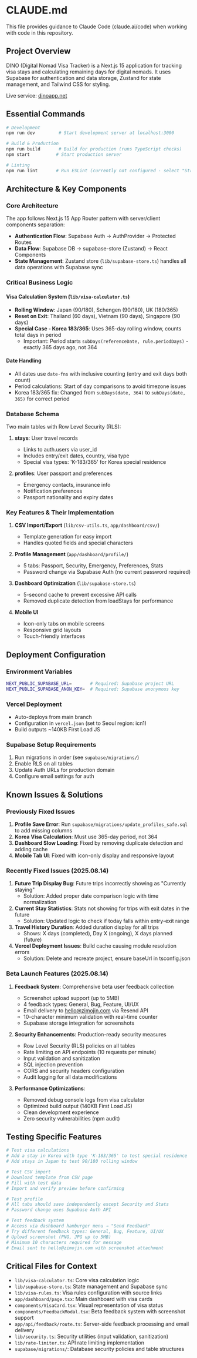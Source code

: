 # CLAUDE.md

This file provides guidance to Claude Code (claude.ai/code) when working with code in this repository.

## Project Overview

DINO (Digital Nomad Visa Tracker) is a Next.js 15 application for tracking visa stays and calculating remaining days for digital nomads. It uses Supabase for authentication and data storage, Zustand for state management, and Tailwind CSS for styling.

Live service: [dinoapp.net](https://dinoapp.net)

## Essential Commands

```bash
# Development
npm run dev         # Start development server at localhost:3000

# Build & Production
npm run build       # Build for production (runs TypeScript checks)
npm start          # Start production server

# Linting
npm run lint       # Run ESLint (currently not configured - select "Strict" when prompted)
```

## Architecture & Key Components

### Core Architecture

The app follows Next.js 15 App Router pattern with server/client components separation:

- **Authentication Flow**: Supabase Auth → AuthProvider → Protected Routes
- **Data Flow**: Supabase DB → supabase-store (Zustand) → React Components
- **State Management**: Zustand store (`lib/supabase-store.ts`) handles all data operations with Supabase sync

### Critical Business Logic

#### Visa Calculation System (`lib/visa-calculator.ts`)
- **Rolling Window**: Japan (90/180), Schengen (90/180), UK (180/365)
- **Reset on Exit**: Thailand (60 days), Vietnam (90 days), Singapore (90 days)
- **Special Case - Korea 183/365**: Uses 365-day rolling window, counts total days in period
  - Important: Period starts `subDays(referenceDate, rule.periodDays)` - exactly 365 days ago, not 364

#### Date Handling
- All dates use `date-fns` with inclusive counting (entry and exit days both count)
- Period calculations: Start of day comparisons to avoid timezone issues
- Korea 183/365 fix: Changed from `subDays(date, 364)` to `subDays(date, 365)` for correct period

### Database Schema

Two main tables with Row Level Security (RLS):

1. **stays**: User travel records
   - Links to auth.users via user_id
   - Includes entry/exit dates, country, visa type
   - Special visa types: 'K-183/365' for Korea special residence

2. **profiles**: User passport and preferences
   - Emergency contacts, insurance info
   - Notification preferences
   - Passport nationality and expiry dates

### Key Features & Their Implementation

1. **CSV Import/Export** (`lib/csv-utils.ts`, `app/dashboard/csv/`)
   - Template generation for easy import
   - Handles quoted fields and special characters

2. **Profile Management** (`app/dashboard/profile/`)
   - 5 tabs: Passport, Security, Emergency, Preferences, Stats
   - Password change via Supabase Auth (no current password required)

3. **Dashboard Optimization** (`lib/supabase-store.ts`)
   - 5-second cache to prevent excessive API calls
   - Removed duplicate detection from loadStays for performance

4. **Mobile UI**
   - Icon-only tabs on mobile screens
   - Responsive grid layouts
   - Touch-friendly interfaces

## Deployment Configuration

### Environment Variables
```bash
NEXT_PUBLIC_SUPABASE_URL=       # Required: Supabase project URL
NEXT_PUBLIC_SUPABASE_ANON_KEY=  # Required: Supabase anonymous key
```

### Vercel Deployment
- Auto-deploys from main branch
- Configuration in `vercel.json` (set to Seoul region: icn1)
- Build outputs ~140KB First Load JS

### Supabase Setup Requirements
1. Run migrations in order (see `supabase/migrations/`)
2. Enable RLS on all tables
3. Update Auth URLs for production domain
4. Configure email settings for auth

## Known Issues & Solutions

### Previously Fixed Issues
1. **Profile Save Error**: Run `supabase/migrations/update_profiles_safe.sql` to add missing columns
2. **Korea Visa Calculation**: Must use 365-day period, not 364
3. **Dashboard Slow Loading**: Fixed by removing duplicate detection and adding cache
4. **Mobile Tab UI**: Fixed with icon-only display and responsive layout

### Recently Fixed Issues (2025.08.14)
1. **Future Trip Display Bug**: Future trips incorrectly showing as "Currently staying"
   - Solution: Added proper date comparison logic with time normalization
2. **Current Stay Statistics**: Stats not showing for trips with exit dates in the future
   - Solution: Updated logic to check if today falls within entry-exit range
3. **Travel History Duration**: Added duration display for all trips
   - Shows: X days (completed), Day X (ongoing), X days planned (future)
4. **Vercel Deployment Issues**: Build cache causing module resolution errors
   - Solution: Delete and recreate project, ensure baseUrl in tsconfig.json

### Beta Launch Features (2025.08.14)
1. **Feedback System**: Comprehensive beta user feedback collection
   - Screenshot upload support (up to 5MB)
   - 4 feedback types: General, Bug, Feature, UI/UX
   - Email delivery to hello@zimojin.com via Resend API
   - 10-character minimum validation with real-time counter
   - Supabase storage integration for screenshots

2. **Security Enhancements**: Production-ready security measures
   - Row Level Security (RLS) policies on all tables
   - Rate limiting on API endpoints (10 requests per minute)
   - Input validation and sanitization
   - SQL injection prevention
   - CORS and security headers configuration
   - Audit logging for all data modifications

3. **Performance Optimizations**:
   - Removed debug console logs from visa calculator
   - Optimized build output (140KB First Load JS)
   - Clean development experience
   - Zero security vulnerabilities (npm audit)

## Testing Specific Features

```bash
# Test visa calculations
# Add a stay in Korea with type 'K-183/365' to test special residence
# Add stays in Japan to test 90/180 rolling window

# Test CSV import
# Download template from CSV page
# Fill with test data
# Import and verify preview before confirming

# Test profile
# All tabs should save independently except Security and Stats
# Password change uses Supabase Auth API

# Test feedback system
# Access via dashboard hamburger menu → "Send Feedback"
# Try different feedback types: General, Bug, Feature, UI/UX
# Upload screenshot (PNG, JPG up to 5MB)
# Minimum 10 characters required for message
# Email sent to hello@zimojin.com with screenshot attachment
```

## Critical Files for Context

- `lib/visa-calculator.ts`: Core visa calculation logic
- `lib/supabase-store.ts`: State management and Supabase sync
- `lib/visa-rules.ts`: Visa rules configuration with source links
- `app/dashboard/page.tsx`: Main dashboard with visa cards
- `components/VisaCard.tsx`: Visual representation of visa status
- `components/FeedbackModal.tsx`: Beta feedback system with screenshot support
- `app/api/feedback/route.ts`: Server-side feedback processing and email delivery
- `lib/security.ts`: Security utilities (input validation, sanitization)
- `lib/rate-limiter.ts`: API rate limiting implementation
- `supabase/migrations/`: Database security policies and table structures